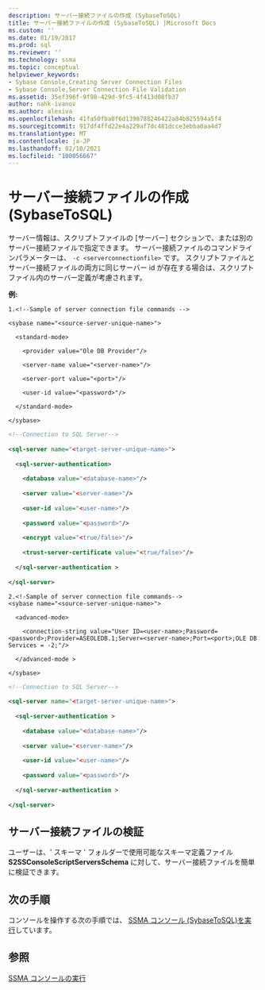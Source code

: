 ```yaml
---
description: サーバー接続ファイルの作成 (SybaseToSQL)
title: サーバー接続ファイルの作成 (SybaseToSQL) |Microsoft Docs
ms.custom: ''
ms.date: 01/19/2017
ms.prod: sql
ms.reviewer: ''
ms.technology: ssma
ms.topic: conceptual
helpviewer_keywords:
- Sybase Console,Creating Server Connection Files
- Sybase Console,Server Connection File Validation
ms.assetid: 35ef396f-9f98-429d-9fc5-4f413d08fb37
author: nahk-ivanov
ms.author: alexiva
ms.openlocfilehash: 41fa50fba0f6d1398788246422a84b825594a5f4
ms.sourcegitcommit: 917df4ffd22e4a229af7dc481dcce3ebba0aa4d7
ms.translationtype: MT
ms.contentlocale: ja-JP
ms.lasthandoff: 02/10/2021
ms.locfileid: "100056667"
---
```

# <a name="creating-the-server-connection-files-sybasetosql"></a>サーバー接続ファイルの作成 (SybaseToSQL)
サーバー情報は、スクリプトファイルの [サーバー] セクションで、または別のサーバー接続ファイルで指定できます。 サーバー接続ファイルのコマンドラインパラメーターは、 `-c <serverconnectionfile>` です。 スクリプトファイルとサーバー接続ファイルの両方に同じサーバー id が存在する場合は、スクリプトファイル内のサーバー定義が考慮されます。  
  
**例:**  
  
```  
1.<!--Sample of server connection file commands -->  
  
<sybase name="<source-server-unique-name>">  
  
  <standard-mode>  
  
    <provider value="Ole DB Provider"/>  
  
    <server-name value="<server-name>"/>  
  
    <server-port value="<port>"/>  
  
    <user-id value="<password>"/>  
  
  </standard-mode>  
  
</sybase>  
```  
  
```xml  
<!--Connection to SQL Server-->  
  
<sql-server name="<target-server-unique-name>">  
  
  <sql-server-authentication>  
  
    <database value="<database-name>"/>  
  
    <server value="<server-name>"/>  
  
    <user-id value="<user-name>"/>  
  
    <password value="<password>"/>  
  
    <encrypt value="<true/false>"/>  
  
    <trust-server-certificate value="<true/false>"/>  
  
  </sql-server-authentication >  
  
</sql-server>  
```  
  
```  
2.<!-Sample of server connection file commands-->  
<sybase name="<source-server-unique-name>">  
  
  <advanced-mode>  
  
    <connection-string value="User ID=<user-name>;Password=<password>;Provider=ASEOLEDB.1;Server=<server-name>;Port=<port>;OLE DB Services = -2;"/>  
  
  </advanced-mode >  
  
</sybase>  
```  
  
```xml  
<!--Connection to SQL Server-->  
  
<sql-server name="<target-server-unique-name>">  
  
  <sql-server-authentication >  
  
    <database value="<database-name>"/>  
  
    <server value="<server-name>"/>  
  
    <user-id value="<user-name>"/>  
  
    <password value="<password>"/>  
  
  </sql-server-authentication >  
  
</sql-server>  
```  
  
## <a name="server-connection-file-validation"></a>サーバー接続ファイルの検証  
ユーザーは、' スキーマ ' フォルダーで使用可能なスキーマ定義ファイル **S2SSConsoleScriptServersSchema** に対して、サーバー接続ファイルを簡単に検証できます。  
  
## <a name="next-step"></a>次の手順  
コンソールを操作する次の手順では、 [SSMA コンソール &#40;SybaseToSQL&#41;を実行](../../ssma/sybase/executing-the-ssma-console-sybasetosql.md)しています。  
  
## <a name="see-also"></a>参照  
[SSMA コンソールの実行](executing-the-ssma-console-sybasetosql.md)  
  
